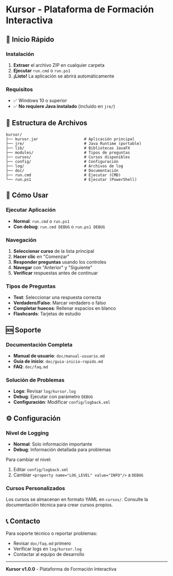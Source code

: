 # Kursor - Plataforma de Formación Interactiva

## 🚀 Inicio Rápido

### Instalación
1. **Extraer** el archivo ZIP en cualquier carpeta
2. **Ejecutar** `run.cmd` o `run.ps1`
3. **¡Listo!** La aplicación se abrirá automáticamente

### Requisitos
- ✅ Windows 10 o superior
- ✅ **No requiere Java instalado** (incluido en `jre/`)

## 📁 Estructura de Archivos

```
kursor/
├── kursor.jar                    # Aplicación principal
├── jre/                          # Java Runtime (portable)
├── lib/                          # Bibliotecas JavaFX
├── modules/                      # Tipos de preguntas
├── cursos/                       # Cursos disponibles
├── config/                       # Configuración
├── log/                          # Archivos de log
├── doc/                          # Documentación
├── run.cmd                       # Ejecutar (CMD)
└── run.ps1                       # Ejecutar (PowerShell)
```

## 🎯 Cómo Usar

### Ejecutar Aplicación
- **Normal**: `run.cmd` o `run.ps1`
- **Con debug**: `run.cmd DEBUG` o `run.ps1 DEBUG`

### Navegación
1. **Seleccionar curso** de la lista principal
2. **Hacer clic** en "Comenzar"
3. **Responder preguntas** usando los controles
4. **Navegar** con "Anterior" y "Siguiente"
5. **Verificar** respuestas antes de continuar

### Tipos de Preguntas
- **Test**: Seleccionar una respuesta correcta
- **Verdadero/Falso**: Marcar verdadero o falso
- **Completar huecos**: Rellenar espacios en blanco
- **Flashcards**: Tarjetas de estudio

## 🆘 Soporte

### Documentación Completa
- **Manual de usuario**: `doc/manual-usuario.md`
- **Guía de inicio**: `doc/guia-inicio-rapido.md`
- **FAQ**: `doc/faq.md`

### Solución de Problemas
- **Logs**: Revisar `log/kursor.log`
- **Debug**: Ejecutar con parámetro `DEBUG`
- **Configuración**: Modificar `config/logback.xml`

## ⚙️ Configuración

### Nivel de Logging
- **Normal**: Solo información importante
- **Debug**: Información detallada para problemas

Para cambiar el nivel:
1. Editar `config/logback.xml`
2. Cambiar `<property name="LOG_LEVEL" value="INFO"/>` a `DEBUG`

### Cursos Personalizados
Los cursos se almacenan en formato YAML en `cursos/`. 
Consulte la documentación técnica para crear cursos propios.

## 📞 Contacto

Para soporte técnico o reportar problemas:
- Revisar `doc/faq.md` primero
- Verificar logs en `log/kursor.log`
- Contactar al equipo de desarrollo

---

**Kursor v1.0.0** - Plataforma de Formación Interactiva 